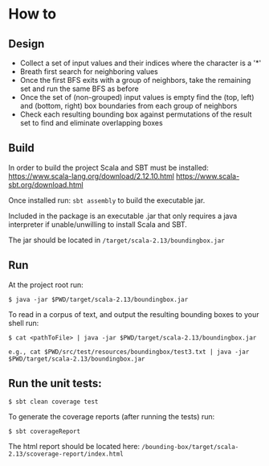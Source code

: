 # How to
## Design
* Collect a set of input values and their indices where the character is a '*'
* Breath first search for neighboring values
* Once the first BFS exits with a group of neighbors, take the remaining set and run the same BFS as before
* Once the set of (non-grouped) input values is empty find the (top, left) and (bottom, right) box boundaries from each group of neighbors
* Check each resulting bounding box against permutations of the result set to find and eliminate overlapping boxes 

## Build
In order to build the project Scala and SBT must be installed:
<https://www.scala-lang.org/download/2.12.10.html>
<https://www.scala-sbt.org/download.html>

Once installed run: `sbt assembly` to build the executable jar.

Included in the package is an executable .jar that only requires a java interpreter if unable/unwilling to install
Scala and SBT.

The jar should be located in `/target/scala-2.13/boundingbox.jar`

## Run
At the project root run:
```
$ java -jar $PWD/target/scala-2.13/boundingbox.jar
```
To read in a corpus of text, and output the resulting bounding boxes to your shell run:
```
$ cat <pathToFile> | java -jar $PWD/target/scala-2.13/boundingbox.jar

e.g., cat $PWD/src/test/resources/boundingbox/test3.txt | java -jar $PWD/target/scala-2.13/boundingbox.jar
```

## Run the unit tests:
```
$ sbt clean coverage test
```
To generate the coverage reports (after running the tests) run:
```
$ sbt coverageReport
```
The html report should be located here: `/bounding-box/target/scala-2.13/scoverage-report/index.html`
